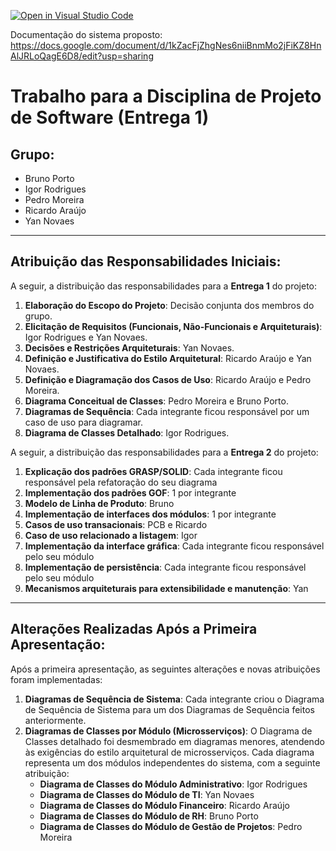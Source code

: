 [![Open in Visual Studio Code](https://classroom.github.com/assets/open-in-vscode-2e0aaae1b6195c2367325f4f02e2d04e9abb55f0b24a779b69b11b9e10269abc.svg)](https://classroom.github.com/online_ide?assignment_repo_id=19566675&assignment_repo_type=AssignmentRepo)

Documentação do sistema proposto: https://docs.google.com/document/d/1kZacFjZhgNes6niiBnmMo2jFiKZ8HnAlJRLoQagE6D8/edit?usp=sharing

# Trabalho para a Disciplina de Projeto de Software (Entrega 1)

## Grupo:
* Bruno Porto
* Igor Rodrigues
* Pedro Moreira
* Ricardo Araújo
* Yan Novaes

---

## Atribuição das Responsabilidades Iniciais:

A seguir, a distribuição das responsabilidades para a **Entrega 1** do projeto:

1.  **Elaboração do Escopo do Projeto**: Decisão conjunta dos membros do grupo.
2.  **Elicitação de Requisitos (Funcionais, Não-Funcionais e Arquiteturais)**: Igor Rodrigues e Yan Novaes.
3.  **Decisões e Restrições Arquiteturais**: Yan Novaes.
4.  **Definição e Justificativa do Estilo Arquitetural**: Ricardo Araújo e Yan Novaes.
5.  **Definição e Diagramação dos Casos de Uso**: Ricardo Araújo e Pedro Moreira.
6.  **Diagrama Conceitual de Classes**: Pedro Moreira e Bruno Porto.
7.  **Diagramas de Sequência**: Cada integrante ficou responsável por um caso de uso para diagramar.
8.  **Diagrama de Classes Detalhado**: Igor Rodrigues.

A seguir, a distribuição das responsabilidades para a **Entrega 2** do projeto:

1. **Explicação dos padrões GRASP/SOLID**: Cada integrante ficou responsável pela refatoração do seu diagrama
2. **Implementação dos padrões GOF**: 1 por integrante
3. **Modelo de Linha de Produto**: Bruno
4. **Implementação de interfaces dos módulos**: 1 por integrante
5. **Casos de uso transacionais**: PCB e Ricardo
6. **Caso de uso relacionado a listagem**: Igor
7. **Implementação da interface gráfica**: Cada integrante ficou responsável pelo seu módulo
8. **Implementação de persistência**: Cada integrante ficou responsável pelo seu módulo
9. **Mecanismos arquiteturais para extensibilidade e manutenção**: Yan

---

## Alterações Realizadas Após a Primeira Apresentação:

Após a primeira apresentação, as seguintes alterações e novas atribuições foram implementadas:

1.  **Diagramas de Sequência de Sistema**: Cada integrante criou o Diagrama de Sequência de Sistema para um dos Diagramas de Sequência feitos anteriormente.
2.  **Diagramas de Classes por Módulo (Microsserviços)**: O Diagrama de Classes detalhado foi desmembrado em diagramas menores, atendendo às exigências do estilo arquitetural de microsserviços. Cada diagrama representa um dos módulos independentes do sistema, com a seguinte atribuição:
    * **Diagrama de Classes do Módulo Administrativo**: Igor Rodrigues
    * **Diagrama de Classes do Módulo de TI**: Yan Novaes
    * **Diagrama de Classes do Módulo Financeiro**: Ricardo Araújo
    * **Diagrama de Classes do Módulo de RH**: Bruno Porto
    * **Diagrama de Classes do Módulo de Gestão de Projetos**: Pedro Moreira